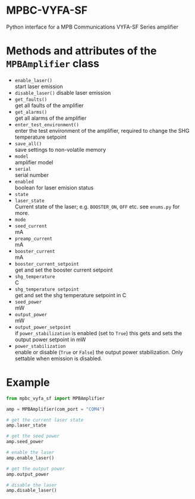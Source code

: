 # MPBC-VYFA-SF
 Python interface for a MPB Communications VYFA-SF Series amplifier

# Methods and attributes of the `MPBAmplifier` class

* `enable_laser()`  
  start laser emission
* `disable_laser()`
  disable laser emission
* `get_faults()`  
  get all faults of the amplifier
* `get_alarms()`  
  get all alarms of the amplifier
* `enter_test_environment()`  
  enter the test environment of the amplifier, required to change the SHG temperature setpoint
* `save_all()`  
  save settings to non-volatile memory
* `model`  
  amplifier model
* `serial`  
  serial number
* `enabled`  
  boolean for laser emision status
* `state`
* `laser_state`  
  Current state of the laser; e.g. `BOOSTER_ON`, `OFF` etc. see `enums.py` for more.
* `mode`
* `seed_current`  
  mA
* `preamp_current`  
  mA
* `booster_current`  
  mA
* `booster_current_setpoint`  
  get and set the booster current setpoint
* `shg_temperature`  
  C
* `shg_temperature setpoint`  
  get and set the shg temperature setpoint in C
* `seed_power`  
  mW
* `output_power`  
  mW
* `output_power_setpoint`  
  if `power_stabilization` is enabled (set to `True`) this gets and sets the output power setpoint in mW
* `power_stabilization`  
  enable or disable (`True` or `False`) the output power stabilization. Only settable when emission is disabled.

# Example
```Python
from mpbc_vyfa_sf import MPBAmplifier

amp = MPBAmplifier(com_port = "COM4")

# get the current laser state
amp.laser_state

# get the seed power
amp.seed_power

# enable the laser
amp.enable_laser()

# get the output power
amp.output_power

# disable the laser
amp.disable_laser()
```
